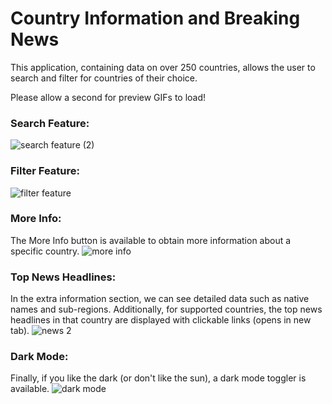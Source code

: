 # Country Information and Breaking News

This application, containing data on over 250 countries, allows the user to search and filter for countries of their choice.

Please allow a second for preview GIFs to load!

### Search Feature:
![search feature (2)](https://github.com/MatthewLi-UW/CountryNews/assets/112432294/8cb83b62-4008-4017-8553-d4ef1eb88102)

### Filter Feature:
![filter feature](https://github.com/MatthewLi-UW/CountryNews/assets/112432294/44aefe4a-94fc-4c10-bd29-a8071fa80ab7)

### More Info:
The More Info button is available to obtain more information about a specific country.
![more info](https://github.com/MatthewLi-UW/CountryNews/assets/112432294/b376a4c8-9441-4772-9b10-4a7739c3b2d9)

### Top News Headlines:
In the extra information section, we can see detailed data such as native names and sub-regions. Additionally, for supported countries, the top news headlines in that country are displayed with clickable links (opens in new tab).
![news 2](https://github.com/MatthewLi-UW/CountryNews/assets/112432294/ce5bb197-7b1a-4ecc-aec3-60b77a0b4d8d)

### Dark Mode:
Finally, if you like the dark (or don't like the sun), a dark mode toggler is available.
![dark mode](https://github.com/MatthewLi-UW/CountryNews/assets/112432294/6aa49e38-0461-4a28-bb4a-80c5fa7e18a8)
